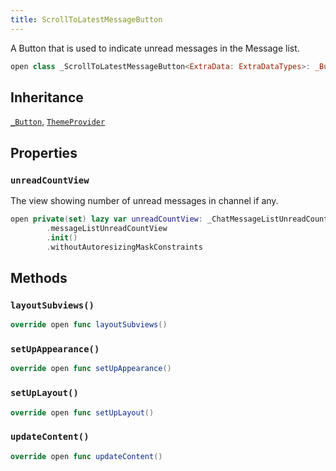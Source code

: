 ```yaml
---
title: ScrollToLatestMessageButton
---
```


A Button that is used to indicate unread messages in the Message list.

``` swift
open class _ScrollToLatestMessageButton<ExtraData: ExtraDataTypes>: _Button, ThemeProvider 
```

## Inheritance

[`_Button`](../common-views/_button.md), [`ThemeProvider`](../utils/theme-provider.md)

## Properties

### `unreadCountView`

The view showing number of unread messages in channel if any.

``` swift
open private(set) lazy var unreadCountView: _ChatMessageListUnreadCountView<ExtraData> = components
        .messageListUnreadCountView
        .init()
        .withoutAutoresizingMaskConstraints
```

## Methods

### `layoutSubviews()`

``` swift
override open func layoutSubviews() 
```

### `setUpAppearance()`

``` swift
override open func setUpAppearance() 
```

### `setUpLayout()`

``` swift
override open func setUpLayout() 
```

### `updateContent()`

``` swift
override open func updateContent() 
```
